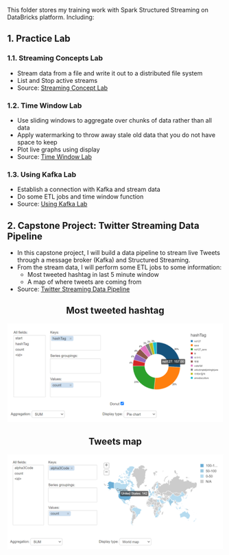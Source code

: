 This folder stores my training work with Spark Structured Streaming on DataBricks platform. Including:
## 1. Practice Lab
### 1.1. Streaming Concepts Lab
- Stream data from a file and write it out to a distributed file system
- List and Stop active streams
- Source: [Streaming Concept Lab](https://databricks-prod-cloudfront.cloud.databricks.com/public/4027ec902e239c93eaaa8714f173bcfc/632996160314877/288086402606599/2507171090954711/latest.html)
### 1.2. Time Window Lab
- Use sliding windows to aggregate over chunks of data rather than all data
- Apply watermarking to throw away stale old data that you do not have space to keep
- Plot live graphs using display
- Source: [Time Window Lab](https://databricks-prod-cloudfront.cloud.databricks.com/public/4027ec902e239c93eaaa8714f173bcfc/632996160314877/288086402606579/2507171090954711/latest.html)
### 1.3. Using Kafka Lab
- Establish a connection with Kafka and stream data
- Do some ETL jobs and time window function
- Source: [Using Kafka Lab](https://databricks-prod-cloudfront.cloud.databricks.com/public/4027ec902e239c93eaaa8714f173bcfc/632996160314877/288086402606555/2507171090954711/latest.html)
## 2. Capstone Project: Twitter Streaming Data Pipeline
- In this capstone project, I will build a data pipeline to stream live Tweets through a message broker (Kafka) and Structured Streaming. 
- From the stream data, I will perform some ETL jobs to some information:
  - Most tweeted hashtag in last 5 minute window
  - A map of where tweets are coming from
- Source: [Twitter Streaming Data Pipeline](https://databricks-prod-cloudfront.cloud.databricks.com/public/4027ec902e239c93eaaa8714f173bcfc/632996160314877/288086402606227/2507171090954711/latest.html)
<h2 align="center">Most tweeted hashtag</h2>

![Most tweeted hashtag](./images/1.png)

<h2 align="center">Tweets map</h2>

![Tweets map](./images/2.png)

